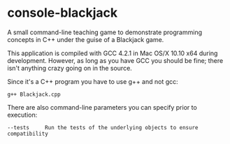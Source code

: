 # console-blackjack
A small command-line teaching game to demonstrate programming concepts in C++ under the guise of a Blackjack game.

This application is compiled with GCC 4.2.1 in Mac OS/X 10.10 x64 during development. However, as long as you have GCC you should be fine; there isn't anything crazy going on in the source.

Since it's a C++ program you have to use g++ and not gcc:

	g++ Blackjack.cpp

There are also command-line parameters you can specify prior to execution:

	--tests 	Run the tests of the underlying objects to ensure compatibility